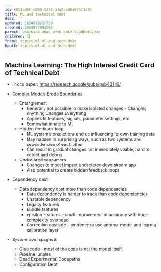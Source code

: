 ```yaml
---
id: 6011ad5f-c0b5-43f3-a3a0-cd6a09611c28
title: ML and technical debt
desc: ''
updated: 1604978257759
created: 1604977893595
parent: 056961d3-aba0-4fc6-ba6f-598dbc38294c
children: []
fname: topics.ml.ml-and-tech-debt
hpath: topics.ml.ml-and-tech-debt
---
```

## Machine Learning: The High Interest Credit Card of Technical Debt

- link to paper: <https://research.google/pubs/pub43146/>

- Complex Models Erode Boundaries
  - Entanglement
    - Generally not possible to make isolated changes - Changing Anything Changes Everything 
    - Applies to features, signals, parameter settings, etc
    - Somewhat innate to ML 
  - Hidden feedback loop 
    - ML system’s predictions end up influencing its own training data
    - May happen in surprising ways, such as two systems are dependencies of each other 
    - Can result in gradual changes not immediately visible, hard to detect and debug 
  - Undeclared consumers 
    - Changes to model impact undeclared downstream app 
    - Also potential to create hidden feedback loops 

- Dependency debt
  - Data dependency cost more than code dependencies 
    - Data dependency is harder to track than code dependencies 
    - Unstable dependency
    - Legacy features
    - Bundle features
    - episilon Features – small improvement in accuracy with huge complexity overhead
    - Correction cascade – tendency to use another model and learn a calibration layer

- System level spaghetti
  - Glue code - most of the code is not the model itself. 
  - Pipeline jungles
  - Dead Experimental Codepaths 
  - Configuration Debt 

